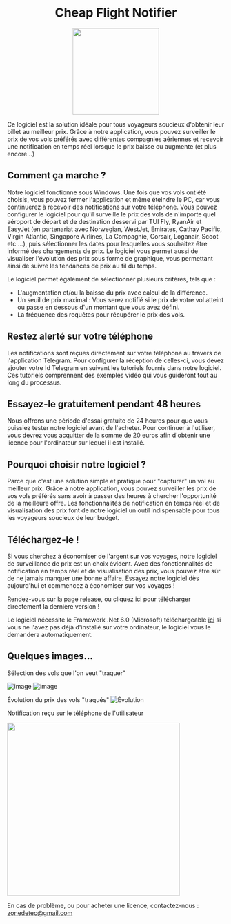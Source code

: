 <h1 align="center">Cheap Flight Notifier</h1>

<p align="center">
  <img width="200" height="200" src="https://user-images.githubusercontent.com/56195432/233740093-1e9f2f45-52f3-44fe-8509-42bc6d5643ea.jpg">
</p>

Ce logiciel est la solution idéale pour tous voyageurs soucieux d'obtenir leur billet au meilleur prix.
Grâce à notre application, vous pouvez surveiller le prix de vos vols préférés avec différentes compagnies aériennes et recevoir une notification en temps réel lorsque le prix baisse ou augmente (et plus encore...)

## Comment ça marche ?
Notre logiciel fonctionne sous Windows. Une fois que vos vols ont été choisis, vous pouvez fermer l'application et même éteindre le PC, car vous continuerez à recevoir des notifications sur votre téléphone. Vous pouvez configurer le logiciel pour qu'il surveille le prix des vols de n'importe quel aéroport de départ et de destination desservi par TUI Fly, RyanAir et EasyJet (en partenariat avec Norwegian, WestJet, Emirates, Cathay Pacific, Virgin Atlantic, Singapore Airlines, La Compagnie, Corsair, Loganair, Scoot etc ...), puis sélectionner les dates pour lesquelles vous souhaitez être informé des changements de prix.
Le logiciel vous permet aussi de visualiser l'évolution des prix sous forme de graphique, vous permettant ainsi de suivre les tendances de prix au fil du temps.

Le logiciel permet également de sélectionner plusieurs critères, tels que :
- L'augmentation et/ou la baisse du prix avec calcul de la différence.
- Un seuil de prix maximal : Vous serez notifié si le prix de votre vol atteint ou passe en dessous d'un montant que vous avez défini.
- La fréquence des requêtes pour récupérer le prix des vols. 

## Restez alerté sur votre téléphone
Les notifications sont reçues directement sur votre téléphone au travers de l'application Telegram. Pour configurer la réception de celles-ci, vous devez ajouter votre Id Telegram en suivant les tutoriels fournis dans notre logiciel. Ces tutoriels comprennent des exemples vidéo qui vous guideront tout au long du processus.

## Essayez-le gratuitement pendant 48 heures
Nous offrons une période d'essai gratuite de 24 heures pour que vous puissiez tester notre logiciel avant de l'acheter. 
Pour continuer à l'utiliser, vous devrez vous acquitter de la somme de 20 euros afin d'obtenir une licence pour l'ordinateur sur lequel il est installé.

## Pourquoi choisir notre logiciel ?
Parce que c'est une solution simple et pratique pour "capturer" un vol au meilleur prix. Grâce à notre application, vous pouvez surveiller les prix de vos vols préférés sans avoir à passer des heures à chercher l'opportunité de la meilleure offre. Les fonctionnalités de notification en temps réel et de visualisation des prix font de notre logiciel un outil indispensable pour tous les voyageurs soucieux de leur budget.

## Téléchargez-le !
Si vous cherchez à économiser de l'argent sur vos voyages, notre logiciel de surveillance de prix est un choix évident. 
Avec des fonctionnalités de notification en temps réel et de visualisation des prix, vous pouvez être sûr de ne jamais manquer une bonne affaire. 
Essayez notre logiciel dès aujourd'hui et commencez à économiser sur vos voyages !

Rendez-vous sur la page [release](https://github.com/zonetecde/Cheap-Flight-Notifier/releases/tag/Release), ou cliquez [ici](https://github.com/zonetecde/Cheap-Flight-Notifier/releases/download/Release/Cheap.Flight.Notifier.exe) pour télécharger directement la dernière version !

Le logiciel nécessite le Framework .Net 6.0 (Microsoft) téléchargeable [ici](https://dotnet.microsoft.com/en-us/download/dotnet/thank-you/runtime-desktop-6.0.16-windows-x64-installer?cid=getdotnetcore) si vous ne l'avez pas déjà d'installé sur votre ordinateur, le logiciel vous le demandera automatiquement.

## Quelques images...

Sélection des vols que l'on veut "traquer"

![image](https://github.com/zonetecde/Cheap-Flight-Notifier/assets/56195432/bc69d5fe-f489-4edf-bcd8-268e33e9116e)
![image](https://github.com/zonetecde/Cheap-Flight-Notifier/assets/56195432/ce1e32cb-3000-4a05-8cb1-78593fba13e2)

Évolution du prix des vols "traqués"
![Évolution](https://github.com/zonetecde/Cheap-Flight-Notifier/assets/56195432/952dd337-f558-4a18-82b7-d18844117ba9)

Notification reçu sur le téléphone de l'utilisateur

<img src="https://user-images.githubusercontent.com/56195432/234072256-0ff6c9e4-14fe-432a-89e3-1e6d2c027b06.jpg" width="400" />


En cas de problème, ou pour acheter une licence, contactez-nous : zonedetec@gmail.com
